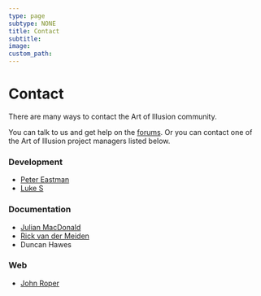 ```yaml
---
type: page
subtype: NONE
title: Contact
subtitle:
image:
custom_path: 
---
```

# Contact

There are many ways to contact the Art of Illusion community.

You can talk to us and get help on the [forums](https://sourceforge.net/p/aoi/discussion/). Or you can contact one of the Art of Illusion project managers listed below.

### Development

* [Peter Eastman](mailto:peastman@users.sourceforge.net)
* [Luke S](mailto:ljsails@users.sourceforge.net)

### Documentation

* [Julian MacDonald](mailto:macdonaldj@users.sourceforge.net)
* [Rick van der Meiden](mailto:vdmeiden@users.sourceforge.net)
* Duncan Hawes

### Web

* [John Roper](http://jmroper.com)
